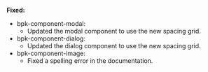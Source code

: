 **Fixed:**

- bpk-component-modal:
  - Updated the modal component to use the new spacing grid.
- bpk-component-dialog:
  - Updated the dialog component to use the new spacing grid.
- bpk-component-image:
  - Fixed a spelling error in the documentation.
